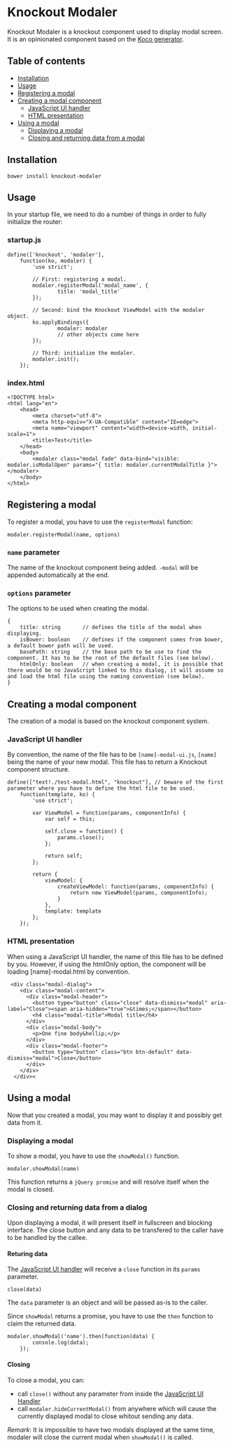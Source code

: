 # Knockout Modaler

Knockout Modaler is a knockout component used to display modal screen. It is an opinionated component based on the [Koco generator](https://github.com/Allov/generator-koco).

## Table of contents

- [Installation](#installation)
- [Usage](#usage)
- [Registering a modal](#registering-a-modal)
- [Creating a modal component](#creating-a-modal-component)
    - [JavaScript UI handler](#javascript-ui-handler)
    - [HTML presentation](#html-presentation)
- [Using a modal](#using-a-modal)
    - [Displaying a modal](#displaying-a-modal)
    - [Closing and returning data from a modal](#closing-and-returning-data-from-a-modal)

## Installation

    bower install knockout-modaler

## Usage

In your startup file, we need to do a number of things in order to fully initialize the router:

### startup.js

    define(['knockout', 'modaler'],
        function(ko, modaler) {
            'use strict';

            // First: registering a modal.
            modaler.registerModal('modal_name', {
                    title: 'modal_title'
            });

            // Second: bind the Knockout ViewModel with the modaler object.
            ko.applyBindings({
                    modaler: modaler
                    // other objects come here
            });

            // Third: initialize the modaler.
            modaler.init();
        });

### index.html

    <!DOCTYPE html>
    <html lang="en">
        <head>
            <meta charset="utf-8">
            <meta http-equiv="X-UA-Compatible" content="IE=edge">
            <meta name="viewport" content="width=device-width, initial-scale=1">
            <title>Test</title>
        </head>
        <body>
            <modaler class="modal fade" data-bind="visible: modaler.isModalOpen" params="{ title: modaler.currentModalTitle }"></modaler>
        </body>
    </html>

## Registering a modal

To register a modal, you have to use the `registerModal` function:

    modaler.registerModal(name, options)

### `name` parameter

The name of the knockout component being added. `-modal` will be appended automatically at the end.

### `options` parameter

The options to be used when creating the modal.

    {
        title: string       // defines the title of the modal when displaying.
        isBower: boolean    // defines if the component comes from bower, a default bower path will be used.
        basePath: string    // the base path to be use to find the component. It has to be the root of the default files (see below).
        htmlOnly: boolean   // when creating a modal, it is possible that there would be no JavaScript linked to this dialog, it will assume so and load the html file using the naming convention (see below).
    }

## Creating a modal component

The creation of a modal is based on the knockout component system.

### JavaScript UI handler

By convention, the name of the file has to be `[name]-modal-ui.js`, `[name]` being the name of your new modal. This file has to return a Knockout component structure.

    define(["text!./test-modal.html", "knockout"], // beware of the first parameter where you have to define the html file to be used.
        function(template, ko) {
            'use strict';

            var ViewModel = function(params, componentInfo) {
                var self = this;

                self.close = function() {
                    params.close();
                };

                return self;
            };

            return {
                viewModel: {
                    createViewModel: function(params, componentInfo) {
                        return new ViewModel(params, componentInfo);
                    }
                },
                template: template
            };
        });


### HTML presentation

When using a JavaScript UI handler, the name of this file has to be defined by you. However, if using the htmlOnly option, the component will be loading [name]-modal.html by convention.

     <div class="modal-dialog">
        <div class="modal-content">
          <div class="modal-header">
            <button type="button" class="close" data-dismiss="modal" aria-label="Close"><span aria-hidden="true">&times;</span></button>
            <h4 class="modal-title">Modal title</h4>
          </div>
          <div class="modal-body">
            <p>One fine body&hellip;</p>
          </div>
          <div class="modal-footer">
            <button type="button" class="btn btn-default" data-dismiss="modal">Close</button>
          </div>
        </div>
      </div><

## Using a modal

Now that you created a modal, you may want to display it and possibly get data from it.

### Displaying a modal

To show a modal, you have to use the `showModal()` function.

    modaler.showModal(name)

This function returns a `jQuery promise` and will resolve itself when the modal is closed.

### Closing and returning data from a dialog

Upon displaying a modal, it will present itself in fullscreen and blocking interface. The close button and any data to be transfered to the caller have to be handled by the callee.

#### Returing data

The [JavaScript UI handler](#javascript-ui-handler) will receive a `close` function in its `params` parameter.

    close(data)

The `data` parameter is an object and will be passed as-is to the caller.

Since `showModal` returns a promise, you have to use the `then` function to claim the returned data.

    modaler.showModal('name').then(function(data) {
            console.log(data);
        });

#### Closing

To close a modal, you can:

- call `close()` without any parameter from inside the [JavaScript UI Handler](#javascript-ui-handler)
- call `modaler.hideCurrentModal()` from anywhere which will cause the currently displayed modal to close whitout sending any data.

*Remark*: It is impossible to have two modals displayed at the same time, modaler will close the current modal when `showModal()` is called.